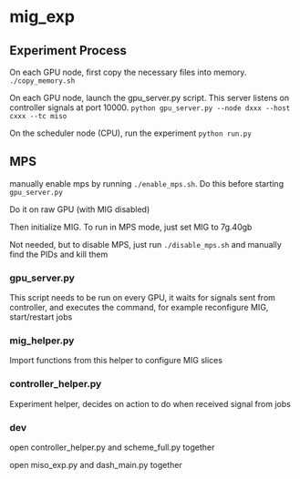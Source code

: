 # mig\_exp

## Experiment Process
On each GPU node, first copy the necessary files into memory.
`./copy_memory.sh`

On each GPU node, launch the gpu\_server.py script. This server listens on controller signals at port 10000.
`python gpu_server.py --node dxxx --host cxxx --tc miso`

On the scheduler node (CPU), run the experiment
`python run.py`

## MPS
manually enable mps by running `./enable_mps.sh`. Do this before starting `gpu_server.py`

Do it on raw GPU (with MIG disabled)

Then initialize MIG. To run in MPS mode, just set MIG to 7g.40gb

Not needed, but to disable MPS, just run `./disable_mps.sh` and manually find the PIDs and kill them

### gpu\_server.py
This script needs to be run on every GPU, it waits for signals sent from controller, and executes the command, 
for example reconfigure MIG, start/restart jobs

### mig\_helper.py
Import functions from this helper to configure MIG slices

### controller\_helper.py
Experiment helper, decides on action to do when received signal from jobs

### dev
open controller\_helper.py and scheme\_full.py together

open miso\_exp.py and dash\_main.py together
